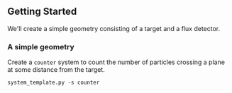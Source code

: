 ## Getting Started

We'll create a simple geometry consisting of a target and a flux detector. 

### A simple geometry

Create a `counter` system to count the number of particles crossing a plane at some distance from the target. 

``` 
system_template.py -s counter
```